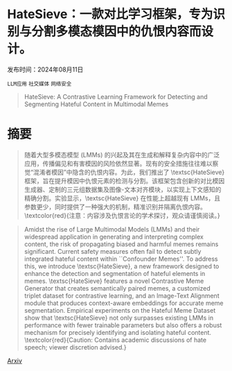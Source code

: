 # HateSieve：一款对比学习框架，专为识别与分割多模态模因中的仇恨内容而设计。

发布时间：2024年08月11日

`LLM应用` `社交媒体` `网络安全`

> HateSieve: A Contrastive Learning Framework for Detecting and Segmenting Hateful Content in Multimodal Memes

# 摘要

> 随着大型多模态模型 (LMMs) 的兴起及其在生成和解释复杂内容中的广泛应用，传播偏见和有害模因的风险依然显著。现有的安全措施往往难以察觉“混淆者模因”中隐含的仇恨内容。为此，我们推出了 \textsc{HateSieve} 框架，旨在提升模因中仇恨元素的检测与分割。该框架包含创新的对比模因生成器、定制的三元组数据集及图像-文本对齐模块，以实现上下文感知的精确分割。实验显示，\textsc{HateSieve} 在性能上超越现有 LMMs，且参数更少，同时提供了一种强大的机制，精准识别并隔离仇恨内容。\textcolor{red}{注意：内容涉及仇恨言论的学术探讨，观众请谨慎阅读。}

> Amidst the rise of Large Multimodal Models (LMMs) and their widespread application in generating and interpreting complex content, the risk of propagating biased and harmful memes remains significant. Current safety measures often fail to detect subtly integrated hateful content within ``Confounder Memes''. To address this, we introduce \textsc{HateSieve}, a new framework designed to enhance the detection and segmentation of hateful elements in memes. \textsc{HateSieve} features a novel Contrastive Meme Generator that creates semantically paired memes, a customized triplet dataset for contrastive learning, and an Image-Text Alignment module that produces context-aware embeddings for accurate meme segmentation. Empirical experiments on the Hateful Meme Dataset show that \textsc{HateSieve} not only surpasses existing LMMs in performance with fewer trainable parameters but also offers a robust mechanism for precisely identifying and isolating hateful content. \textcolor{red}{Caution: Contains academic discussions of hate speech; viewer discretion advised.}

[Arxiv](https://arxiv.org/abs/2408.05794)